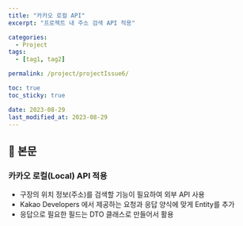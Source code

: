 ```yaml
---
title: "카카오 로컬 API"
excerpt: "프로젝트 내 주소 검색 API 적용"

categories:
  - Project
tags:
  - [tag1, tag2]

permalink: /project/projectIssue6/

toc: true
toc_sticky: true

date: 2023-08-29
last_modified_at: 2023-08-29
---
```


## 🔎 본문

### 카카오 로컬(Local) API 적용
- 구장의 위치 정보(주소)를 검색할 기능이 필요하여 외부 API 사용
- Kakao Developers 에서 제공하는 요청과 응답 양식에 맞게 Entity를 추가
- 응답으로 필요한 필드는 DTO 클래스로 만들어서 활용

